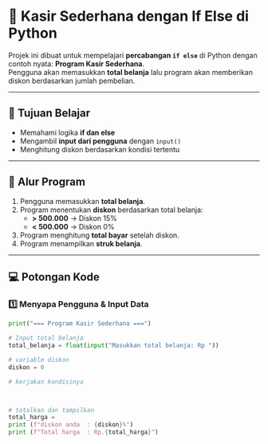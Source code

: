 # 🛒 Kasir Sederhana dengan If Else di Python

Projek ini dibuat untuk mempelajari **percabangan `if else`** di Python dengan contoh nyata: **Program Kasir Sederhana**.  
Pengguna akan memasukkan **total belanja** lalu program akan memberikan diskon berdasarkan jumlah pembelian.

---

## 🎯 Tujuan Belajar

- Memahami logika **if dan else**
- Mengambil **input dari pengguna** dengan `input()`
- Menghitung diskon berdasarkan kondisi tertentu

---

## 📜 Alur Program

1. Pengguna memasukkan **total belanja**.
2. Program menentukan **diskon** berdasarkan total belanja:
   - **> 500.000** → Diskon 15%
   - **< 500.000** → Diskon 0%
3. Program menghitung **total bayar** setelah diskon.
4. Program menampilkan **struk belanja**.

---

## 💻 Potongan Kode

### 1️⃣ Menyapa Pengguna & Input Data

```python
print("=== Program Kasir Sederhana ===")

# Input total belanja
total_belanja = float(input("Masukkan total belanja: Rp "))

# variable diskon
diskon = 0

# kerjakan kondisinya



# totalkan dan tampilkan
total_harga =
print (f"diskon anda  : {diskon}%")
print (f"Total harga  : Rp.{total_harga}")
```

